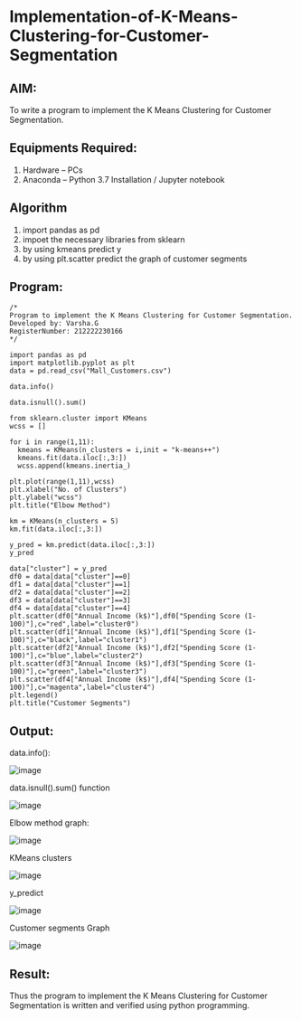 # Implementation-of-K-Means-Clustering-for-Customer-Segmentation

## AIM:
To write a program to implement the K Means Clustering for Customer Segmentation.

## Equipments Required:
1. Hardware – PCs
2. Anaconda – Python 3.7 Installation / Jupyter notebook

## Algorithm
1. import pandas as pd
2. impoet the necessary libraries from sklearn
3. by using kmeans predict y
4. by using plt.scatter predict the graph of customer segments

## Program:
```
/*
Program to implement the K Means Clustering for Customer Segmentation.
Developed by: Varsha.G
RegisterNumber: 212222230166
*/

import pandas as pd
import matplotlib.pyplot as plt
data = pd.read_csv("Mall_Customers.csv")

data.info()

data.isnull().sum()

from sklearn.cluster import KMeans
wcss = []

for i in range(1,11):
  kmeans = KMeans(n_clusters = i,init = "k-means++")
  kmeans.fit(data.iloc[:,3:])
  wcss.append(kmeans.inertia_)
  
plt.plot(range(1,11),wcss)
plt.xlabel("No. of Clusters")
plt.ylabel("wcss")
plt.title("Elbow Method")

km = KMeans(n_clusters = 5)
km.fit(data.iloc[:,3:])

y_pred = km.predict(data.iloc[:,3:])
y_pred

data["cluster"] = y_pred
df0 = data[data["cluster"]==0]
df1 = data[data["cluster"]==1]
df2 = data[data["cluster"]==2]
df3 = data[data["cluster"]==3]
df4 = data[data["cluster"]==4]
plt.scatter(df0["Annual Income (k$)"],df0["Spending Score (1-100)"],c="red",label="cluster0")
plt.scatter(df1["Annual Income (k$)"],df1["Spending Score (1-100)"],c="black",label="cluster1")
plt.scatter(df2["Annual Income (k$)"],df2["Spending Score (1-100)"],c="blue",label="cluster2")
plt.scatter(df3["Annual Income (k$)"],df3["Spending Score (1-100)"],c="green",label="cluster3")
plt.scatter(df4["Annual Income (k$)"],df4["Spending Score (1-100)"],c="magenta",label="cluster4")
plt.legend()
plt.title("Customer Segments")

```

## Output:
data.info():

![image](https://github.com/MavillaPranathi/Implementation-of-K-Means-Clustering-for-Customer-Segmentation/assets/118343610/552ddfd5-594f-455d-9810-ffa6d8065a92)

data.isnull().sum() function

![image](https://github.com/MavillaPranathi/Implementation-of-K-Means-Clustering-for-Customer-Segmentation/assets/118343610/b0c1eed9-a891-492b-9434-a30f05930a26)

Elbow method graph:

![image](https://github.com/MavillaPranathi/Implementation-of-K-Means-Clustering-for-Customer-Segmentation/assets/118343610/c45165ff-ee84-432f-bfc7-764cbf36669f)

KMeans clusters

![image](https://github.com/MavillaPranathi/Implementation-of-K-Means-Clustering-for-Customer-Segmentation/assets/118343610/c76df224-2d9a-4365-a8c0-4b8ff1cd7194)

y_predict

![image](https://github.com/MavillaPranathi/Implementation-of-K-Means-Clustering-for-Customer-Segmentation/assets/118343610/d846f8f2-7b50-470e-8ae6-f035bd153879)

 Customer segments Graph
 
![image](https://github.com/MavillaPranathi/Implementation-of-K-Means-Clustering-for-Customer-Segmentation/assets/118343610/617ae534-8e1c-4a5d-af98-432bd6d9ad45)


## Result:
Thus the program to implement the K Means Clustering for Customer Segmentation is written and verified using python programming.
